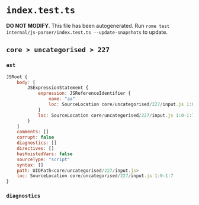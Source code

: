 # `index.test.ts`

**DO NOT MODIFY**. This file has been autogenerated. Run `rome test internal/js-parser/index.test.ts --update-snapshots` to update.

## `core > uncategorised > 227`

### `ast`

```javascript
JSRoot {
	body: [
		JSExpressionStatement {
			expression: JSReferenceIdentifier {
				name: "aa"
				loc: SourceLocation core/uncategorised/227/input.js 1:0-1:7 (aa)
			}
			loc: SourceLocation core/uncategorised/227/input.js 1:0-1:7
		}
	]
	comments: []
	corrupt: false
	diagnostics: []
	directives: []
	hasHoistedVars: false
	sourceType: "script"
	syntax: []
	path: UIDPath<core/uncategorised/227/input.js>
	loc: SourceLocation core/uncategorised/227/input.js 1:0-1:7
}
```

### `diagnostics`

```

```
